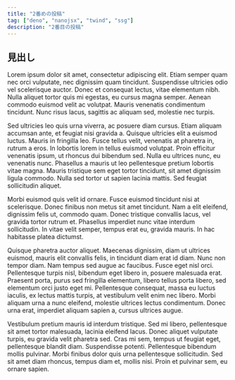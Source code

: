 ```yaml
---
title: "2番めの投稿"
tag: ["deno", "nanojsx", "twind", "ssg"]
description: "2番目の投稿"
---
```


## 見出し

Lorem ipsum dolor sit amet, consectetur adipiscing elit. Etiam semper quam nec orci vulputate, nec dignissim quam tincidunt. Suspendisse ultricies odio vel scelerisque auctor. Donec et consequat lectus, vitae elementum nibh. Nulla aliquet tortor quis mi egestas, eu cursus magna semper. Aenean commodo euismod velit ac volutpat. Mauris venenatis condimentum tincidunt. Nunc risus lacus, sagittis ac aliquam sed, molestie nec turpis.

Sed ultricies leo quis urna viverra, ac posuere diam cursus. Etiam aliquam accumsan ante, et feugiat nisi gravida a. Quisque ultricies elit a euismod luctus. Mauris in fringilla leo. Fusce tellus velit, venenatis at pharetra in, rutrum a eros. In lobortis lorem in tellus euismod volutpat. Proin efficitur venenatis ipsum, ut rhoncus dui bibendum sed. Nulla eu ultrices nunc, eu venenatis nunc. Phasellus a mauris ut leo pellentesque pretium lobortis vitae magna. Mauris tristique sem eget tortor tincidunt, sit amet dignissim ligula commodo. Nulla sed tortor ut sapien lacinia mattis. Sed feugiat sollicitudin aliquet.

Morbi euismod quis velit id ornare. Fusce euismod tincidunt nisi at scelerisque. Donec finibus non metus sit amet tincidunt. Nam a elit eleifend, dignissim felis ut, commodo quam. Donec tristique convallis lacus, vel gravida tortor rutrum et. Phasellus imperdiet nunc vitae interdum sollicitudin. In vitae velit semper, tempus erat eu, gravida mauris. In hac habitasse platea dictumst.

Quisque pharetra auctor aliquet. Maecenas dignissim, diam ut ultrices euismod, mauris elit convallis felis, in tincidunt diam erat id diam. Nunc non tempor diam. Nam tempus sed augue ac faucibus. Fusce eget nisl orci. Pellentesque turpis nisl, bibendum eget libero in, posuere malesuada erat. Praesent porta, purus sed fringilla elementum, libero tellus porta libero, sed elementum orci justo eget mi. Pellentesque consequat, massa eu luctus iaculis, ex lectus mattis turpis, at vestibulum velit enim nec libero. Morbi aliquam urna a nunc eleifend, molestie ultrices lectus condimentum. Donec urna erat, imperdiet aliquam sapien a, cursus ultrices augue.

Vestibulum pretium mauris id interdum tristique. Sed mi libero, pellentesque sit amet tortor malesuada, lacinia eleifend lacus. Donec aliquet vulputate turpis, eu gravida velit pharetra sed. Cras mi sem, tempus ut feugiat eget, pellentesque blandit diam. Suspendisse potenti. Pellentesque bibendum mollis pulvinar. Morbi finibus dolor quis urna pellentesque sollicitudin. Sed sit amet diam rhoncus, tempus diam et, mollis nisi. Proin et pulvinar sem, eu ornare sapien.
